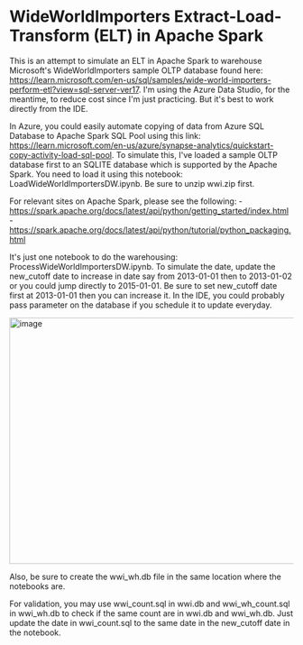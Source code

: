 # WideWorldImporters Extract-Load-Transform (ELT) in Apache Spark

This is an attempt to simulate an ELT in Apache Spark to warehouse Microsoft's WideWorldImporters sample OLTP database found here: https://learn.microsoft.com/en-us/sql/samples/wide-world-importers-perform-etl?view=sql-server-ver17.  I'm using the Azure Data Studio, for the meantime, to reduce cost since I'm just practicing.  But it's best to work directly from the IDE.

In Azure, you could easily automate copying of data from Azure SQL Database to Apache Spark SQL Pool using this link: https://learn.microsoft.com/en-us/azure/synapse-analytics/quickstart-copy-activity-load-sql-pool.  To simulate this, I've loaded a sample OLTP database first to an SQLITE database which is supported by the Apache Spark.  You need to load it using this notebook: LoadWideWorldImportersDW.ipynb.  Be sure to unzip wwi.zip first.

For relevant sites on Apache Spark, please see the following:
     - https://spark.apache.org/docs/latest/api/python/getting_started/index.html
     - https://spark.apache.org/docs/latest/api/python/tutorial/python_packaging.html

It's just one notebook to do the warehousing: ProcessWideWorldImportersDW.ipynb.  To simulate the date, update the new_cutoff date to increase in date say from 2013-01-01 then to 2013-01-02 or you could jump directly to 2015-01-01.  Be sure to set new_cutoff date first at 2013-01-01 then you can increase it.  In the IDE, you could probably pass parameter on the database if you schedule it to update everyday.  

<img width="887" height="437" alt="image" src="https://github.com/user-attachments/assets/d526246d-c7d1-4d77-97ab-ffdcc3cfd476" />

Also, be sure to create the wwi_wh.db file in the same location where the notebooks are.

For validation, you may use wwi_count.sql in wwi.db and wwi_wh_count.sql in wwi_wh.db to check if the same count are in wwi.db and wwi_wh.db.  Just update the date in wwi_count.sql to the same date in the new_cutoff date in the notebook.
